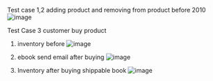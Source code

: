 Test case 1,2 adding product and removing from product before 2010
![image](https://github.com/user-attachments/assets/d07c8974-eb3e-4e46-8f1f-0999252d9c9b)

Test Case 3 customer buy product

1) inventory before
![image](https://github.com/user-attachments/assets/16742101-f79b-48dd-aa4d-ad1350ca8ddd)

2) ebook send email after buying
![image](https://github.com/user-attachments/assets/ed027b6b-fc9a-4d88-9a43-f4ad65e282bd)

3) Inventory after buying shippable book
   ![image](https://github.com/user-attachments/assets/cf7fcf49-1437-415a-9a4b-3be5ee9ad71d)

 
